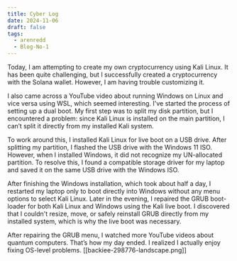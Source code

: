```yaml
---
title: Cyber Log
date: 2024-11-06
draft: false
tags:
  - arenredd
  - Blog-No-1
---
```

Today, I am attempting to create my own cryptocurrency using Kali Linux. It has been quite challenging, but I successfully created a cryptocurrency with the Solana wallet. However, I am having trouble customizing it.

I also came across a YouTube video about running Windows on Linux and vice versa using WSL, which seemed interesting. I've started the process of setting up a dual boot. My first step was to split my disk partition, but I encountered a problem: since Kali Linux is installed on the main partition, I can’t split it directly from my installed Kali system.

To work around this, I installed Kali Linux for live boot on a USB drive. After splitting my partition, I flashed the USB drive with the Windows 11 ISO. However, when I installed Windows, it did not recognize my UN-allocated partition. To resolve this, I found a compatible storage driver for my laptop and saved it on the same USB drive with the Windows ISO.

After finishing the Windows installation, which took about half a day, I restarted my laptop only to boot directly into Windows without any menu options to select Kali Linux. Later in the evening, I repaired the GRUB boot-loader for both Kali Linux and Windows using the Kali live boot. I discovered that I couldn't resize, move, or safely reinstall GRUB directly from my installed system, which is why the live boot was necessary.

After repairing the GRUB menu, I watched more YouTube videos about quantum computers. That’s how my day ended. I realized I actually enjoy fixing OS-level problems.
[[backiee-298776-landscape.png]]
